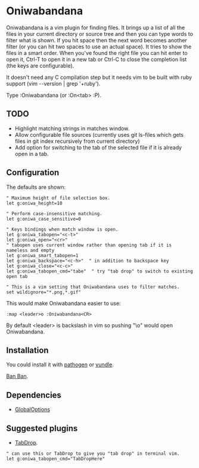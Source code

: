 # Oniwabandana

Oniwabandana is a vim plugin for finding files. It brings up a list of all the files in your current directory or source tree and then you can type words to filter what is shown. If you hit space then the next word becomes another filter (or you can hit two spaces to use an actual space). It tries to show the files in a smart order. When you've found the right file you can hit enter to open it, Ctrl-T to open it in a new tab or Ctrl-C to close the completion list (the keys are configurable).

It doesn't need any C compilation step but it needs vim to be built with ruby support (vim --version | grep '+ruby').

Type :Oniwabandana (or :On&lt;tab&gt; :P).

## TODO
* Highlight matching strings in matches window.
* Allow configurable file sources (currently uses git ls-files which gets files in git index recursively from current directory)
* Add option for switching to the tab of the selected file if it is already open in a tab.

## Configuration

The defaults are shown:
```
" Maximum height of file selection box.
let g:oniwa_height=10

" Perform case-insensitive matching.
let g:oniwa_case_sensitive=0

" Keys bindings when match window is open.
let g:oniwa_tabopen="<c-t>"
let g:oniwa_open="<cr>"
" tabopen uses current window rather than opening tab if it is nameless and empty
let g:oniwa_smart_tabopen=1
let g:oniwa_backspace="<c-h>"  " in addition to backspace key
let g:oniwa_close="<c-c>"
let g:oniwa_tabopen_cmd="tabe"  " try "tab drop" to switch to existing open tab

" This is a vim setting that Oniwabandana uses to filter matches.
set wildignore="*.png,*.gif"
```

This would make Oniwabandana easier to use:
```
:map <leader>o :Oniwabandana<CR>
```

By default &lt;leader&gt; is backslash in vim so pushing "\o" would open Oniwabandana.

## Installation

You could install it with [pathogen](https://github.com/tpope/vim-pathogen) or [vundle](https://github.com/gmarik/Vundle.vim).

[Ban Ban](http://wikimoon.org/index.php?title=Oniwabandana).

## Dependencies
 * [GlobalOptions](http://www.vim.org/scripts/script.php?script\_id=4414)

## Suggested plugins

* [TabDrop](https://github.com/nuisanceofcats/tabdrop).
```
" can use this or TabDrop to give you "tab drop" in terminal vim.
let g:oniwa_tabopen_cmd="TabDropHere"
```
